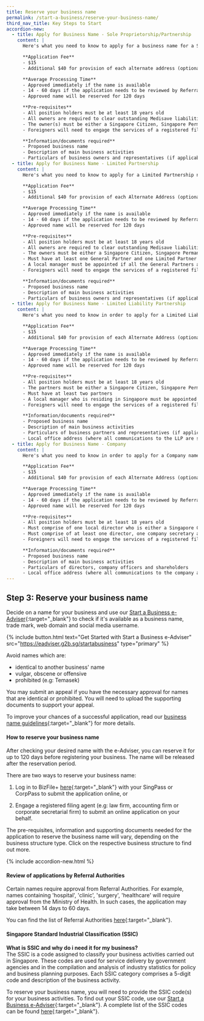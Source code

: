 ```yaml
---
title: Reserve your business name
permalink: /start-a-business/reserve-your-business-name/
third_nav_title: Key Steps to Start
accordion-new:
  - title: Apply for Business Name - Sole Proprietorship/Partnership
    content: |
      Here's what you need to know to apply for a business name for a Sole Proprietorship or Partnership.

      **Application Fee**
      - $15
      - Additional $40 for provision of each alternate address (optional)

      **Average Processing Time**
      - Approved immediately if the name is available
      - 14 - 60 days if the application needs to be reviewed by Referral Authorities
      - Approved name will be reserved for 120 days

      **Pre-requisites**
      - All position holders must be at least 18 years old
      - All owners are required to clear outstanding Medisave liabilities with CPF Board
      - The owner(s) must be either a Singapore Citizen, Singapore Permanent Resident or an EntrePass Holder
      - Foreigners will need to engage the services of a registered filing agent (e.g. a law firm, accounting firm or corporate secretarial firm) to submit the online application on your behalf.

      **Information/documents required**
      - Proposed business name
      - Description of main business activities
      - Particulars of business owners and representatives (if applicable)
  - title: Apply for Business Name - Limited Partnership
    content: |
      Here's what you need to know to apply for a Limited Partnership name.

      **Application Fee**
      - $15
      - Additional $40 for provision of each Alternate Address (optional)

      **Average Processing Time**
      - Approved immediately if the name is available
      - 14 - 60 days if the application needs to be reviewed by Referral Authorities
      - Approved name will be reserved for 120 days

      **Pre-requisites**
      - All position holders must be at least 18 years old
      - All owners are required to clear outstanding Medisave liabilities with CPF Board
      - The owners must be either a Singapore Citizen, Singapore Permanent Resident or an EntrePass Holder
      - Must have at least one General Partner and one Limited Partner
      - A local manager must be appointed if all the General Partners are not residing in Singapore
      - Foreigners will need to engage the services of a registered filing agent (e.g. a law firm, accounting firm or corporate secretarial firm) to submit the online application on your behalf.

      **Information/documents required**
      - Proposed business name
      - Description of main business activities
      - Particulars of business owners and representatives (if applicable)
  - title: Apply for Business Name - Limited Liability Partnership
    content: |
      Here's what you need to know in order to apply for a Limited Liability Partnership (LLP) name.

      **Application Fee**
      - $15
      - Additional $40 for provision of each Alternate Address (optional)

      **Average Processing Time**
      - Approved immediately if the name is available
      - 14 - 60 days if the application needs to be reviewed by Referral Authorities
      - Approved name will be reserved for 120 days

      **Pre-requisites**
      - All position holders must be at least 18 years old
      - The partners must be either a Singapore Citizen, Singapore Permanent Resident or an EntrePass Holder
      - Must have at least two partners
      - A local manager who is residing in Singapore must be appointed
      - Foreigners will need to engage the services of a registered filing agent (e.g. a law firm, accounting firm or corporate secretarial firm) to submit the online application on your behalf.

      **Information/documents required**
      - Proposed business name
      - Description of main business activities
      - Particulars of business partners and representatives (if applicable)
      - Local office address (where all communications to the LLP are sent)
  - title: Apply for Business Name - Company
    content: |
      Here's what you need to know in order to apply for a Company name.

      **Application Fee**
      - $15
      - Additional $40 for provision of each Alternate Address (optional)

      **Average Processing Time**
      - Approved immediately if the name is available
      - 14 - 60 days if the application needs to be reviewed by Referral Authorities
      - Approved name will be reserved for 120 days

      **Pre-requisites**
      - All position holders must be at least 18 years old
      - Must comprise of one local director who is either a Singapore Citizen, Singapore Permanent Resident or an EntrePass Holder, and residing in Singapore
      - Must comprise of at least one director, one company secretary and one shareholder
      - Foreigners will need to engage the services of a registered filing agent (e.g. a law firm, accounting firm or corporate secretarial firm) to submit the online application on your behalf.

      **Information/documents required**
      - Proposed business name
      - Description of main business activities
      - Particulars of directors, company officers and shareholders
      - Local office address (where all communications to the company are sent)   
---
```


## Step 3: Reserve your business name

Decide on a name for your business and use our [Start a Business e-Adviser](https://eadviser.g2b.sg/startabusiness){:target="_blank"} to check if it's available as a business name, trade mark, web domain and social media username.

{% include button.html text="Get Started with Start a Business e-Adviser" src="https://eadviser.g2b.sg/startabusiness" type="primary" %}

Avoid names which are:
- identical to another business' name
- vulgar, obscene or offensive
- prohibited (e.g: Temasek)

You may submit an appeal if you have the necessary approval for names that are identical or prohibited. You will need to upload the supporting documents to support your appeal.

To improve your chances of a successful application, read our [business name guidelines](https://www.acra.gov.sg/docs/default-source/default-document-library/how-to-guides/lodging-complaints/acra's-policy-statement-on-the-treatment-of-business-names-and-name-complaints.pdf){:target="_blank"} for more details.

#### How to reserve your business name

After checking your desired name with the e-Adviser, you can reserve it for up to 120 days before registering your business. The name will be released after the reservation period.

There are two ways to reserve your business name:

1) Log in to BizFile+ [here](https://www.bizfile.gov.sg/ngbbizfileinternet/faces/oracle/webcenter/portalapp/pages/BizfileHomepage.jspx#/){:target="_blank"} with your SingPass or CorpPass to submit the application online, or

2) Engage a registered filing agent (e.g: law firm, accounting firm or corporate secretarial firm) to submit an online application on your behalf.

The pre-requisites, information and supporting documents needed for the application to reserve the business name will vary, depending on the business structure type. Click on the respective business structure to find out more.

{% include accordion-new.html %}

#### Review of applications by Referral Authorities

Certain names require approval from Referral Authorities. For example, names containing 'hospital', 'clinic', 'surgery', 'healthcare' will require approval from the Ministry of Health. In such cases, the application may take between 14 days to 60 days.

You can find the list of Referral Authorities [here](https://www.acra.gov.sg/how-to-guides/before-you-start/referral-authorities){:target="_blank"}.

#### Singapore Standard Industrial Classification (SSIC)

**What is SSIC and why do i need it for my business?**
<br>The SSIC is a code assigned to classify your business activities carried out in Singapore. These codes are used for service delivery by government agencies and in the compilation and analysis of industry statistics for policy and business planning purposes. Each SSIC category comprises a 5-digit code and description of the business activity.

To reserve your business name, you will need to provide the SSIC code(s) for your business activities. To find out your SSIC code, use our [Start a Business e-Adviser](https://eadviser.g2b.sg/startabusiness){:target="_blank"}. A complete list of the SSIC codes can be found [here](https://www.singstat.gov.sg/-/media/files/standards_and_classifications/industrial_classification/ssic2020-alphabetical-index.xlsx){:target="_blank"}.
